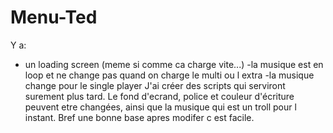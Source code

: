 # Menu-Ted
Y a:
- un loading screen (meme si comme ca charge vite...)
-la musique est en loop et ne change pas quand on charge le multi ou l extra
-la musique change pour le single player
J'ai créer des scripts qui serviront surement plus tard.
Le fond d'ecrand, police et couleur d'écriture peuvent etre changées, ainsi que la musique qui est un troll pour l instant.
Bref une bonne base apres modifer c est facile.
